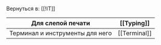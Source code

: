 Вернуться в: [[!IT]]

| Для слепой печати               | [[Typing]]   |
| ------------------------------- | ------------ |
| Терминал и инструменты для него | [[Terminal]] |
